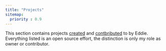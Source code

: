 ```yaml
---
title: "Projects"
sitemap:
  priority : 0.9
---
```

This section contains projects [created](#creations) and [contbributed](#open-source-contributions) to by Eddie.  Everything listed is an open source effort, the distinction is only my role as owner or contributor.

